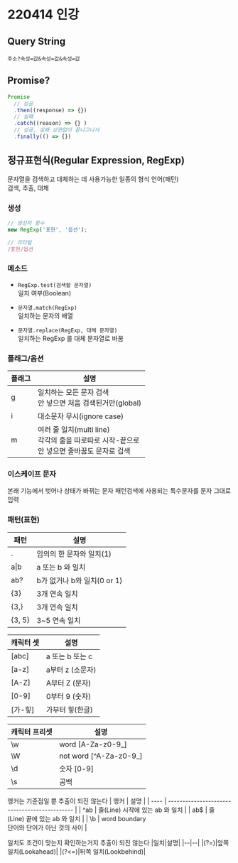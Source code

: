 # 220414 인강

## Query String
`주소?속성=값&속성=값&속성=값`

## Promise?
```js
Promise
  // 성공
  .then((response) => {})
  // 실패
  .catch((reason) => {} )
  // 성공, 실패 상관없이 끝나고나서
  .finally(() => {})
```

## 정규표현식(Regular Expression, RegExp)
문자열을 검색하고 대체하는 데 사용가능한 일종의 형식 언어(패턴)  
검색, 추출, 대체

### 생성
```js
// 생성자 함수
new RegExp('표현', '옵션');

// 리터털
/표현/옵션
```

### 메소드
- `RegExp.test(검색할 문자열)`  
  일치 여부(Boolean)

- `문자열.match(RegExp)`  
  일치하는 문자의 배열

- `문자열.replace(RegExp, 대체 문자열)`  
  일치하는 RegExp 를 대체 문자열로 바꿈

### 플래그/옵션
| 플래그 | 설명                                                                                           |
| ------ | ---------------------------------------------------------------------------------------------- |
| g      | 일치하는 모든 문자 검색<br>안 넣으면 처음 검색된거만(global)                                   |
| i      | 대소문자 무시(ignore case)                                                                     |
| m      | 여러 줄 일치(multi line)<br>각각의 줄을 따로따로 시작-끝으로<br>안 넣으면 줄바꿈도 문자로 검색 |


### 이스케이프 문자
본래 기능에서 벗어나 상태가 바뀌는 문자
패턴검색에 사용되는 특수문자를 문자 그대로 입력

### 패턴(표현)
| 패턴   | 설명                        |
| ------ | --------------------------- |
| .      | 임의의 한 문자와 일치(1)    |
| a\|b   | a 또는 b 와 일치            |
| ab?    | b가 없거나 b와 일치(0 or 1) |
| {3}    | 3개 연속 일치               |
| {3,}   | 3개 연속 일치               |
| {3, 5} | 3~5 연속 일치               |

| 캐릭터 셋 | 설명             |
| --------- | ---------------- |
| [abc]     | a 또는 b 또는 c  |
| [a-z]     | a부터 z (소문자) |
| [A-Z]     | A부터 Z (문자)   |
| [0-9]     | 0부터 9 (숫자)   |
| [가-힣]   | 가부터 힣(한글)  |

| 캐릭터 프리셋 | 설명                   |
| ------------- | ---------------------- |
| \\w           | word [A-Za-z0-9_]      |
| \\W           | not word [^A-Za-z0-9_] |
| \\d           | 숫자 [0-9]             |
| \\s           | 공백                   |

앵커는 기준점일 뿐 추출이 되진 않는다
| 앵커 | 설명                                          |
| ---- | --------------------------------------------- |
| ^ab  | 줄(Line) 시작에 있는 ab 와 일치               |
| ab$  | 줄(Line) 끝에 있는 ab 와 일치                 |
| \\b  | word boundary<br>단어와 단어가 아닌 것의 사이 |

일치도 조건이 맞는지 확인하는거지 추출이 되진 않는다
|일치|설명|
|--|--|
|(?=)|앞쪽 일치(Lookahead)|
|(?<=)|뒤쪽 일치(Lookbehind)|
